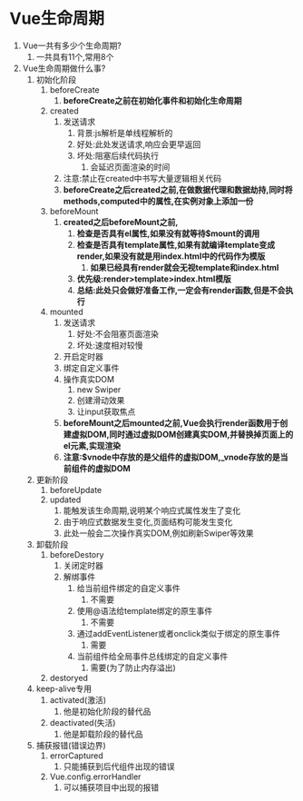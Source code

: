 # Vue生命周期

1. Vue一共有多少个生命周期?
   1. 一共具有11个,常用8个
2. Vue生命周期做什么事?
   1. 初始化阶段
      1. beforeCreate
         1. **beforeCreate之前在初始化事件和初始化生命周期**
      2. created
         1. 发送请求
            1. 背景:js解析是单线程解析的
            2. 好处:此处发送请求,响应会更早返回
            3. 坏处:阻塞后续代码执行
               1. 会延迟页面渲染的时间
         2. 注意:禁止在created中书写大量逻辑相关代码
         3. **beforeCreate之后created之前,在做数据代理和数据劫持,同时将methods,computed中的属性,在实例对象上添加一份**
      3. beforeMount
         1. **created之后beforeMount之前,**
            1. **检查是否具有el属性,如果没有就等待$mount的调用**
            2. **检查是否具有template属性,如果有就编译template变成render,如果没有就是用index.html中的代码作为模版**
               1. **如果已经具有render就会无视template和index.html**
            3. **优先级:render>template>index.html模版**
            4. **总结:此处只会做好准备工作,一定会有render函数,但是不会执行**
      4. mounted
         1. 发送请求
            1. 好处:不会阻塞页面渲染
            2. 坏处:速度相对较慢
         2. 开启定时器
         3. 绑定自定义事件
         4. 操作真实DOM
            1. new Swiper
            2. 创建滑动效果
            3. 让input获取焦点
         5. **beforeMount之后mounted之前,Vue会执行render函数用于创建虚拟DOM,同时通过虚拟DOM创建真实DOM,并替换掉页面上的el元素,实现渲染**
         6. **注意:$vnode中存放的是父组件的虚拟DOM,_vnode存放的是当前组件的虚拟DOM**
   2. 更新阶段 
      1. beforeUpdate
      2. updated
         1. 能触发该生命周期,说明某个响应式属性发生了变化
         2. 由于响应式数据发生变化,页面结构可能发生变化
         3. 此处一般会二次操作真实DOM,例如刷新Swiper等效果
   3. 卸载阶段
      1. beforeDestory
         1. 关闭定时器
         2. 解绑事件
            1. 给当前组件绑定的自定义事件
               1. 不需要
            2. 使用@语法给template绑定的原生事件
               1. 不需要
            3. 通过addEventListener或者onclick类似于绑定的原生事件
               1. 需要
            4. 当前组件给全局事件总线绑定的自定义事件
               1. 需要(为了防止内存溢出)
      2. destoryed
   4. keep-alive专用
      1. activated(激活)
         1. 他是初始化阶段的替代品
      2. deactivated(失活)
         1. 他是卸载阶段的替代品
   5. 捕获报错(错误边界)
      1. errorCaptured
         1. 只能捕获到后代组件出现的错误
      2. Vue.config.errorHandler
         1. 可以捕获项目中出现的报错